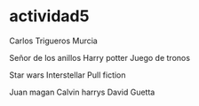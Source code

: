 # actividad5
Carlos Trigueros Murcia

Señor de los anillos
Harry potter
Juego de tronos

Star wars
Interstellar
Pull fiction

Juan magan
Calvin harrys
David Guetta
